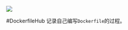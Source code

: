 ![](http://7xizmp.com1.z0.glb.clouddn.com/docker-wallpaper-grey.jpg)

#DockerfileHub
记录自己编写`Dockerfile`的过程。
